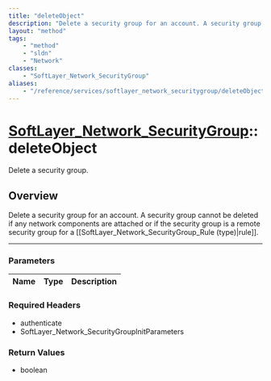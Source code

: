 ```yaml
---
title: "deleteObject"
description: "Delete a security group for an account. A security group cannot be deleted if any network components are attached or if... "
layout: "method"
tags:
    - "method"
    - "sldn"
    - "Network"
classes:
    - "SoftLayer_Network_SecurityGroup"
aliases:
    - "/reference/services/softlayer_network_securitygroup/deleteObject"
---
```

# [SoftLayer_Network_SecurityGroup](/reference/services/SoftLayer_Network_SecurityGroup)::deleteObject

Delete a security group.


## Overview 
Delete a security group for an account. A security group cannot be deleted if any network components are attached or if the security group is a remote security group for a [[SoftLayer_Network_SecurityGroup_Rule (type)|rule]]. 

-----

### Parameters 
|Name | Type | Description |
| --- | --- | --- |


### Required Headers
* authenticate
* SoftLayer_Network_SecurityGroupInitParameters


### Return Values
* boolean




